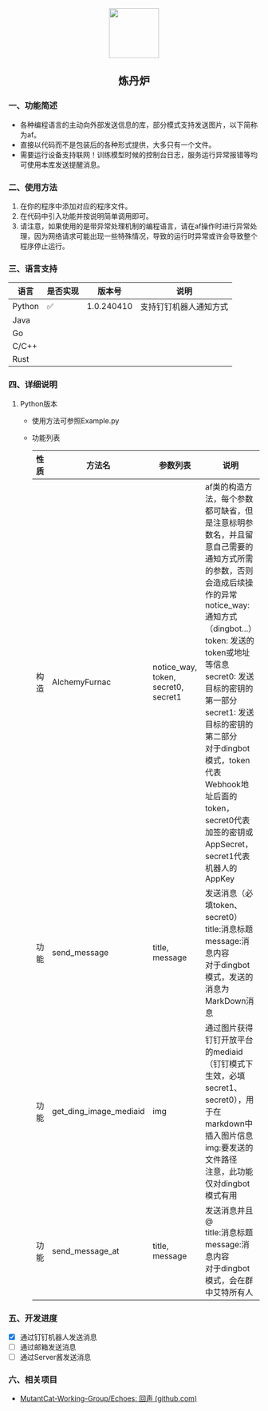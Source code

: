 <div align=center>
<img src="https://s2.loli.net/2024/04/10/PGYR7DdUOcZp5re.jpg" style="width:100px;"/>
<h2>炼丹炉</h2>
</div>

### 一、功能简述
- 各种编程语言的主动向外部发送信息的库，部分模式支持发送图片，以下简称为af。
- 直接以代码而不是包装后的各种形式提供，大多只有一个文件。
- 需要运行设备支持联网！训练模型时候的控制台日志，服务运行异常报错等均可使用本库发送提醒消息。

### 二、使用方法

1. 在你的程序中添加对应的程序文件。
2. 在代码中引入功能并按说明简单调用即可。
3. 请注意，如果使用的是带异常处理机制的编程语言，请在af操作时进行异常处理，因为网络请求可能出现一些特殊情况，导致的运行时异常或许会导致整个程序停止运行。

### 三、语言支持

| 语言   | 是否实现 | 版本号     | 说明                   |
| ------ | -------- | ---------- | ---------------------- |
| Python | ✅        | 1.0.240410 | 支持钉钉机器人通知方式 |
| Java   |          |            |                        |
| Go     |          |            |                        |
| C/C++  |          |            |                        |
| Rust   |          |            |                        |

### 四、详细说明

1. Python版本

   - 使用方法可参照Example.py

   - 功能列表

     | 性质 | 方法名                 | 参数列表                            | 说明                                                         |
     | ---- | ---------------------- | ----------------------------------- | ------------------------------------------------------------ |
     | 构造 | AlchemyFurnac          | notice_way, token, secret0, secret1 | af类的构造方法，每个参数都可缺省，但是注意标明参数名，并且留意自己需要的通知方式所需的参数，否则会造成后续操作的异常<br/>notice_way: 通知方式 （dingbot...）<br/>token: 发送的token或地址等信息<br/>secret0: 发送目标的密钥的第一部分<br/>secret1: 发送目标的密钥的第二部分<br/>对于dingbot模式，token代表Webhook地址后面的token，secret0代表加签的密钥或AppSecret，secret1代表机器人的AppKey |
     | 功能 | send_message           | title, message                      | 发送消息（必填token、secret0）<br/>title:消息标题<br/>message:消息内容<br/>对于dingbot模式，发送的消息为MarkDown消息 |
     | 功能 | get_ding_image_mediaid | img                                 | 通过图片获得钉钉开放平台的mediaid（钉钉模式下生效，必填secret1、secret0），用于在markdown中插入图片信息<br/>img:要发送的文件路径<br/>注意，此功能仅对dingbot模式有用 |
     | 功能 | send_message_at        | title, message                      | 发送消息并且@<br/>title:消息标题<br/>message:消息内容<br/>对于dingbot模式，会在群中艾特所有人 |

### 五、开发进度

- [x] 通过钉钉机器人发送消息
- [ ] 通过邮箱发送消息
- [ ] 通过Server酱发送消息

### 六、相关项目

- [MutantCat-Working-Group/Echoes: 回声 (github.com)](https://github.com/MutantCat-Working-Group/Echoes)
